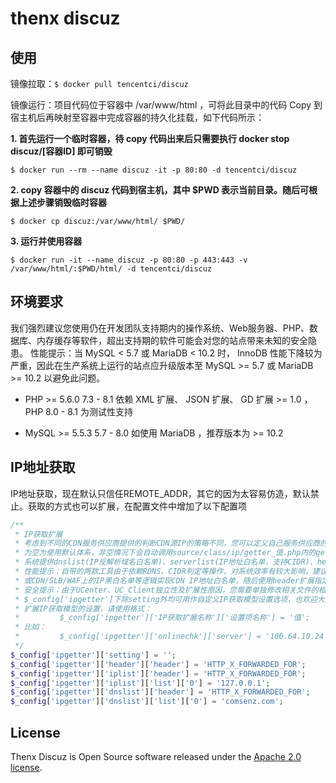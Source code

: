# thenx discuz
## 使用
镜像拉取：`$ docker pull tencentci/discuz`

镜像运行：项目代码位于容器中 /var/www/html ，可将此目录中的代码 Copy 到宿主机后再映射至容器中完成容器的持久化挂载，如下代码所示：

**1. 首先运行一个临时容器，待 copy 代码出来后只需要执行 docker stop discuz/[容器ID] 即可销毁**

`$ docker run --rm --name discuz -it -p 80:80 -d tencentci/discuz`


**2. copy 容器中的 discuz 代码到宿主机，其中 $PWD 表示当前目录。随后可根据上述步骤销毁临时容器**

`$ docker cp discuz:/var/www/html/ $PWD/`

**3. 运行并使用容器**

`$ docker run -it --name discuz -p 80:80 -p 443:443 -v /var/www/html/:$PWD/html/ -d tencentci/discuz`

## 环境要求

我们强烈建议您使用仍在开发团队支持期内的操作系统、Web服务器、PHP、数据库、内存缓存等软件，超出支持期的软件可能会对您的站点带来未知的安全隐患。 性能提示：当 MySQL < 5.7 或 MariaDB < 10.2 时， InnoDB 性能下降较为严重，因此在生产系统上运行的站点应升级版本至 MySQL >= 5.7 或 MariaDB >= 10.2 以避免此问题。

- PHP	>= 5.6.0	7.3 - 8.1	依赖 XML 扩展、 JSON 扩展、 GD 扩展 >= 1.0 ，PHP 8.0 - 8.1 为测试性支持

- MySQL	>= 5.5.3	5.7 - 8.0	如使用 MariaDB ，推荐版本为 >= 10.2

## IP地址获取

IP地址获取，现在默认只信任REMOTE_ADDR，其它的因为太容易仿造，默认禁止。获取的方式也可以扩展，在配置文件中增加了以下配置项

```php
/**
 * IP获取扩展
 * 考虑到不同的CDN服务供应商提供的判断CDN源IP的策略不同，您可以定义自己服务供应商的IP获取扩展。
 * 为空为使用默认体系，非空情况下会自动调用source/class/ip/getter_值.php内的get方法获取IP地址。
 * 系统提供dnslist(IP反解析域名白名单)、serverlist(IP地址白名单，支持CIDR)、header扩展，具体请参考扩展文件。
 * 性能提示：自带的两款工具由于依赖RDNS、CIDR判定等操作，对系统效率有较大影响，建议大流量站点使用HTTP Server
 * 或CDN/SLB/WAF上的IP黑白名单等逻辑实现CDN IP地址白名单，随后使用header扩展指定服务商提供的IP头的方式实现。
 * 安全提示：由于UCenter、UC_Client独立性及扩展性原因，您需要单独修改相关文件的相关业务逻辑，从而实现此类功能。
 * $_config['ipgetter']下除setting外均可用作自定义IP获取模型设置选项，也欢迎大家PR自己的扩展IP获取模型。
 * 扩展IP获取模型的设置，请使用格式：
 *         $_config['ipgetter']['IP获取扩展名称']['设置项名称'] = '值';
 * 比如：
 *         $_config['ipgetter']['onlinechk']['server'] = '100.64.10.24';
 */
$_config['ipgetter']['setting'] = '';
$_config['ipgetter']['header']['header'] = 'HTTP_X_FORWARDED_FOR';
$_config['ipgetter']['iplist']['header'] = 'HTTP_X_FORWARDED_FOR';
$_config['ipgetter']['iplist']['list']['0'] = '127.0.0.1';
$_config['ipgetter']['dnslist']['header'] = 'HTTP_X_FORWARDED_FOR';
$_config['ipgetter']['dnslist']['list']['0'] = 'comsenz.com';
```

## License

Thenx Discuz is Open Source software released under the [Apache 2.0 license](https://www.apache.org/licenses/LICENSE-2.0.html).
